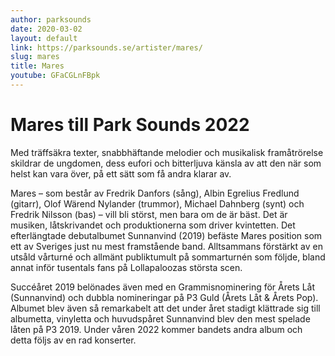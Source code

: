 ```yaml
---
author: parksounds
date: 2020-03-02
layout: default
link: https://parksounds.se/artister/mares/
slug: mares
title: Mares
youtube: GFaCGLnFBpk
---
```


<!-- ![{{page.title}}]({{page.image}}) -->

# Mares till Park Sounds 2022

Med träffsäkra texter, snabbhäftande melodier och musikalisk framåtrörelse skildrar de ungdomen, dess eufori och bitterljuva känsla av att den när som helst kan vara över, på ett sätt som få andra klarar av. 

Mares – som består av Fredrik Danfors (sång), Albin Egrelius Fredlund (gitarr), Olof Wärend Nylander (trummor), Michael Dahnberg (synt) och Fredrik Nilsson (bas) – vill bli störst, men bara om de är bäst. Det är musiken, låtskrivandet och produktionerna som driver kvintetten. Det efterlängtade debutalbumet Sunnanvind (2019) befäste Mares position som ett av Sveriges just nu mest framstående band. Alltsammans förstärkt av en utsåld vårturné och allmänt publiktumult på sommarturnén som följde, bland annat inför tusentals fans på Lollapaloozas största scen. 

Succéåret 2019 belönades även med en Grammisnominering för Årets Låt (Sunnanvind) och dubbla nomineringar på P3 Guld (Årets Låt & Årets Pop). Albumet blev även så remarkabelt att det under året stadigt klättrade sig till albumetta, vinyletta och huvudspåret Sunnanvind blev den mest spelade låten på P3 2019. Under våren 2022 kommer bandets andra album och detta följs av en rad konserter.

